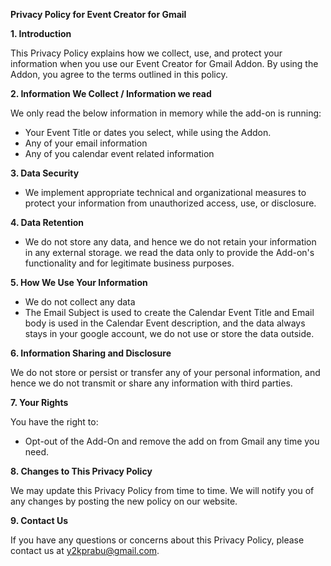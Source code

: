 **Privacy Policy for Event Creator for Gmail**

**1. Introduction**

This Privacy Policy explains how we collect, use, and protect your information when you use our Event Creator for Gmail Addon. By using the Addon, you agree to the terms outlined in this policy.

**2. Information We Collect / Information we read**

We only read the below information in memory while the add-on is running:
- Your Event Title or dates you select, while using the Addon.
- Any of your email information
- Any of you calendar event related information

**3. Data Security**

- We implement appropriate technical and organizational measures to protect your information from unauthorized access, use, or disclosure. 

**4. Data Retention**

- We do not store any data, and hence we do not retain your information in any external storage. we read the data only to provide the Add-on's functionality and for legitimate business purposes.
  
**5. How We Use Your Information**
- We do not collect any data
- The Email Subject is used to create the Calendar Event Title and Email body is used in the Calendar Event description, and the data always stays in your google account, we do not use or store the data outside.
  
**6. Information Sharing and Disclosure**

We do not store or persist or transfer any of your personal information, and hence we do not transmit or share any information with third parties.

**7. Your Rights**

You have the right to:
- Opt-out of the Add-On and remove the add on from Gmail any time you need.

**8. Changes to This Privacy Policy**

We may update this Privacy Policy from time to time. We will notify you of any changes by posting the new policy on our website.

**9. Contact Us**

If you have any questions or concerns about this Privacy Policy, please contact us at y2kprabu@gmail.com.
